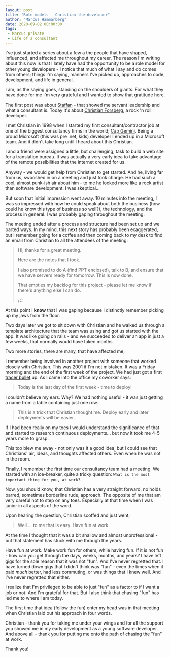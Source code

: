 ```yaml
---
layout: post
title: "Role models - Christian the developer"
author: "Marcus Hammarberg"
date: 2020-09-02 00:00:00
tags:
 - Marcus private
 - Life of a consultant
---
```


I've just started a series about a few a the people that have shaped, influenced, and affected me throughout my career. The reason I'm writing about this now is that I lately have had the opportunity to be a role model for other young developers - I notice that much of what I say and do comes from others; things I'm saying, manners I've picked up, approaches to code, development, and life in general. 

I am, as the saying goes, standing on the shoulders of giants. For what they have done for me I'm very grateful and I wanted to show that gratitude here.

The first post was about [Staffan](http://www.marcusoft.net/2020/08/role-models-staffan-the-consultant.html) - that showed me servant leadership and what a consultant is. Today it's about [Christian Forsberg](https://www.linkedin.com/in/christianforsberg), a rock 'n roll developer.  

<a name='more'></a>

I met Christian in 1998 when I started my first consultant/contractor job at one of the biggest consultancy firms in the world; [Cap Gemini](https://www.capgemini.com/). Being a proud Microsoft (this was pre .net, kids) developer I ended up in a Microsoft team. And it didn't take long until I heard about this Christian. 

I and a friend were assigned a little, but challenging, task to build a web site for a translation bureau. It was actually a very early idea to take advantage of the remote possibilities that the internet created for us. 

Anyway - we would get help from Christian to get started. And he, living far from us, swooshed in on a meeting and just took charge. He had such a cool, almost punk-ish air about him - to me he looked more like a rock artist than software development. I was skeptical...

But soon that initial impression went away. 10 minutes into the meeting, I was so impressed with how he could speak about both the business (how could he know this type of business so well?), the technology, and the process in general. I was probably gaping throughout the meeting. 

The meeting ended after a process and structure had been set up and we parted ways. In my mind, this next story has probably been exaggerated, but I remember going for a coffee and then coming back to my desk to find an email from Christian to all the attendees of the meeting:

> Hi, thanks for a great meeting.
>
> Here are the notes that I took. 
>
> I also promised to do A (find PPT enclosed), talk to B, and ensure that we have servers ready for tomorrow. This is now done.
>
> That empties my backlog for this project - please let me know if there's anything else I can do. 
>
> /C

At this point I **know** that I was gaping because I distinctly remember picking up my jaws from the floor. 



Two days later we got to sit down with Christian and he walked us through a template architecture that the team was using and got us started with the app. It was like going on rails - and we succeeded to deliver an app in just a few weeks, that normally would have taken months. 



Two more stories, there are many, that have affected me;

I remember being involved in another project with someone that worked closely with Christian. This was 2001 if I'm not mistaken. It was a Friday morning and the end of the first week of the project. We had just got a first [tracer bullet](http://www.bigagiletoolkit.com/B2B/Tracer_and_Spike.aspx) up. As I came into the office my coworker says:

> Today is the last day of the first week - time to deploy!

I couldn't believe my ears. Why? We had nothing useful - it was just getting a name from a table containing just one row. 

> This is a trick that Christian thought me. Deploy early and later deployments will be easier.

If I had been really on my toes I would understand the significance of that and started to research continuous deployments... but now it took me 4-5 years more to grasp. 

This too blew me away - not only was it a good idea, but I could see that Christians' air, ideas, and thoughts affected others. Even when he was not in the room. 



Finally, I remember the first time our consultancy team had a meeting. We started with an ice-breaker, quite a tricky question: `What is the most important thing for you, at work?`. 

Now, you should know, that Christian has a very straight forward, no holds barred, sometimes borderline rude, approach. The opposite of me that am very careful not to step on any toes. Especially at that time when I was junior in all aspects of the word. 

Upon hearing the question, Christian scoffed and just went;

> Well ... to me that is easy. Have fun at work. 

At the time I thought that it was a bit shallow and almost unprofessional - but that statement has stuck with me through the years. 

Have fun at work. Make work fun for others, while having fun. If it is not fun - how can you get through the days, weeks, months, and years? I have left gigs for the sole reason that it was not "fun". And I've never regretted that. I have turned down gigs that I didn't think was "fun" - even the times when it paid *much* better, had less commuting, or was things that I knew well. And I've never regretted that either.

I realize that I'm privileged to be able to just "fun" as a factor to if I want a job or not. And I'm grateful for that. But I also think that chasing "fun" has led me to where I am today. 

The first time that idea (follow the fun) enter my head was in that meeting when Christian laid out his approach in four words. 



Christian - thank you for taking me under your wings and for all the support you showed me in my early development as a young software developer. And above all - thank you for putting me onto the path of chasing the "fun" at work. 

Thank you!